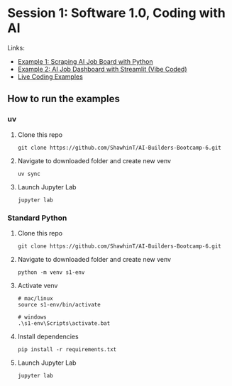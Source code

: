 # Session 1: Software 1.0, Coding with AI

Links:
- [Example 1: Scraping AI Job Board with Python](https://github.com/ShawhinT/AI-Builders-Bootcamp-6/blob/main/session-1/example_1-scrape_job_board.ipynb)
- [Example 2: AI Job Dashboard with Streamlit (Vibe Coded)](https://github.com/ShawhinT/AI-Builders-Bootcamp-6/blob/main/session-1/example_2-job_dashboard.py)
- [Live Coding Examples](https://github.com/ShawhinT/AI-Builders-Bootcamp-6/tree/main/session-1/live-coding-examples)

## How to run the examples

### uv

1. Clone this repo
    ```
    git clone https://github.com/ShawhinT/AI-Builders-Bootcamp-6.git
    ```
2. Navigate to downloaded folder and create new venv
    ```
    uv sync
    ```
3. Launch Jupyter Lab
    ```
    jupyter lab
    ```

### Standard Python

1. Clone this repo
    ```
    git clone https://github.com/ShawhinT/AI-Builders-Bootcamp-6.git
    ```
2. Navigate to downloaded folder and create new venv
    ```
    python -m venv s1-env
    ```
3. Activate venv
    ```
    # mac/linux
    source s1-env/bin/activate

    # windows
    .\s1-env\Scripts\activate.bat
    ```
4. Install dependencies
    ```
    pip install -r requirements.txt
    ```
5. Launch Jupyter Lab
    ```
    jupyter lab
    ```
